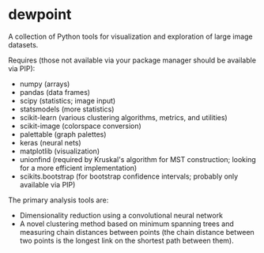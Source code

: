 dewpoint
===

A collection of Python tools for visualization and exploration of large image
datasets.

Requires (those not available via your package manager should be available via
PIP):

- numpy (arrays)
- pandas (data frames)
- scipy (statistics; image input)
- statsmodels (more statistics)
- scikit-learn (various clustering algorithms, metrics, and utilities)
- scikit-image (colorspace conversion)
- palettable (graph palettes)
- keras (neural nets)
- matplotlib (visualization)
- unionfind (required by Kruskal's algorithm for MST construction; looking for a more efficient implementation)
- scikits.bootstrap (for bootstrap confidence intervals; probably only available via PIP)

The primary analysis tools are:

  - Dimensionality reduction using a convolutional neural network
  - A novel clustering method based on minimum spanning trees and measuring
    chain distances between points (the chain distance between two points is
    the longest link on the shortest path between them).
